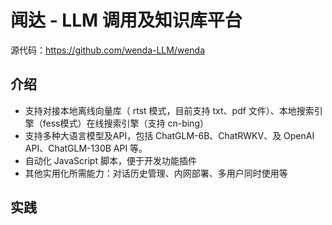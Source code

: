 # 闻达 - LLM 调用及知识库平台

源代码：https://github.com/wenda-LLM/wenda

## 介绍

-   支持对接本地离线向量库（ rtst 模式，目前支持 txt、pdf 文件）、本地搜索引擎（fess模式）在线搜索引擎（支持 cn-bing）
-   支持多种大语言模型及API，包括 ChatGLM-6B、ChatRWKV、及 OpenAI API、ChatGLM-130B API 等。
-   自动化 JavaScript 脚本，便于开发功能插件
-   其他实用化所需能力：对话历史管理、内网部署、多用户同时使用等

## 实践

